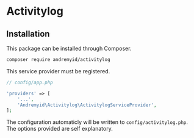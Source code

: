 # Activitylog

## Installation

This package can be installed through Composer.
```bash
composer require andremyid/activitylog
```

This service provider must be registered.
```php
// config/app.php

'providers' => [
    '...',
    'Andremyid\Activitylog\ActivitylogServiceProvider',
];
```

The configuration automaticly will be written to  ```config/activitylog.php```. The options provided are self explanatory.
